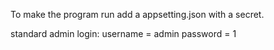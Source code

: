To make the program run add a appsetting.json with a secret.

standard admin login:
  username = admin
  password = 1
  
 
